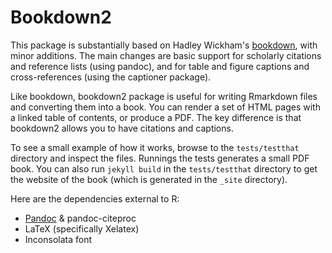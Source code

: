 # Bookdown2

This package is substantially based on Hadley Wickham's [bookdown](https://github.com/hadley/bookdown), with minor additions. The main changes are basic support for scholarly citations and reference lists (using pandoc), and for table and figure captions and cross-references (using the captioner package).

Like bookdown, bookdown2 package is useful for writing Rmarkdown files and converting them into a book. You can render a set of HTML pages with a linked table of contents, or produce a PDF. The key difference is that bookdown2 allows you to have citations and captions. 

To see a small example of how it works, browse to the `tests/testthat` directory and inspect the files. Runnings the tests generates a small PDF book. You can also run `jekyll build` in the `tests/testthat` directory to get the website of the book (which is generated in the `_site` directory).

Here are the dependencies external to R:

- [Pandoc](http://johnmacfarlane.net/pandoc/) & pandoc-citeproc
- LaTeX (specifically Xelatex)
- Inconsolata font


